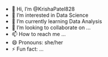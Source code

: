 - 👋 Hi, I’m @KrishaPatel828
- 👀 I’m interested in Data Science
- 🌱 I’m currently learning Data Analysis
- 💞️ I’m looking to collaborate on ...
- 📫 How to reach me ...
- 😄 Pronouns: she/her
- ⚡ Fun fact: ...

<!---
KrishaPatel828/KrishaPatel828 is a ✨ special ✨ repository because its `README.md` (this file) appears on your GitHub profile.
You can click the Preview link to take a look at your changes.
--->

